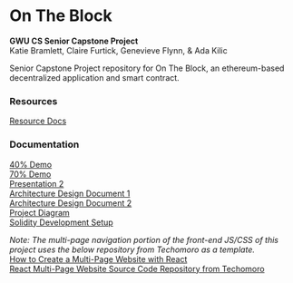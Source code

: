 # On The Block

**GWU CS Senior Capstone Project**<br>
Katie Bramlett, Claire Furtick, Genevieve Flynn, & Ada Kilic<br>

Senior Capstone Project repository for On The Block, an ethereum-based decentralized application and smart contract.<br>

### Resources
[Resource Docs](/resources)

### Documentation
[40% Demo](/docs/Group%205%2040%25%20Demo.pdf)<br>
[70% Demo](/docs/Group%205%2070%25%20Demo.pdf)<br>
[Presentation 2](/docs/Group%205%20Presentation%202.pdf)<br>
[Architecture Design Document 1](/docs/Team%205%20Architecture%20Design%20Assignment%201.pdf)<br>
[Architecture Design Document 2](/docs/Team%205%20Architecture%20Design%20Assignment%202.pdf)<br>
[Project Diagram](/docs/Team5-ProjectDiagrams.md)<br>
[Solidity Development Setup](/docs/Solidity-Dev.md)<br>

*Note: The  multi-page navigation portion of the front-end JS/CSS of this project uses the below repository from Techomoro as a template.*<br>
[How to Create a Multi-Page Website with React](https://www.techomoro.com/how-to-create-a-multi-page-website-with-react-in-5-minutes/)<br>
[React Multi-Page Website Source Code Repository from Techomoro](https://github.com/techomoro/ReactMultiPageWebsite)<br>
